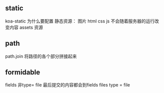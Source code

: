 ## static 
  koa-static
  为什么要配置
  静态资源： 图片 html css js
  不会随着服务器的运行改变内容
  assets 资源

## path
  path.join 将路径的各个部分拼接起来

## formidable
  fields 非type= file 最后提交的内容都会到fields
  files type = file